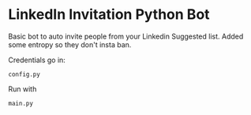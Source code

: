 # LinkedIn Invitation Python Bot

Basic bot to auto invite people from your Linkedin Suggested list.
Added some entropy so they don't insta ban.

Credentials go in:

`config.py`

Run with

`main.py`